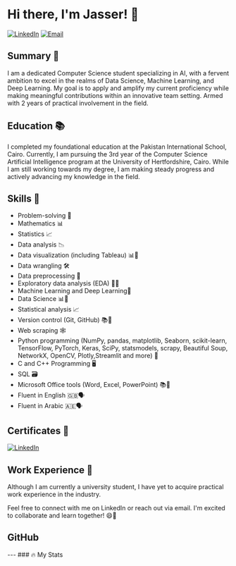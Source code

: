 # Hi there, I'm Jasser! 👋

[![LinkedIn](https://img.shields.io/badge/LinkedIn-Jasser%20AbdelFattah-blue)](https://www.linkedin.com/in/jasser-abdelfattah-67a420276/)
[![Email](https://img.shields.io/badge/Email-jasserabdelfattah12%40gmail.com-red)](mailto:jasserabdelfattah12@gmail.com)

## Summary 🎯

I am a dedicated Computer Science student specializing in AI, with a fervent ambition to excel in the realms of Data Science, Machine Learning, and Deep Learning. My goal is to apply and amplify my current proficiency while making meaningful contributions within an innovative team setting. Armed with 2 years of practical involvement in the field.

## Education 📚

I completed my foundational education at the Pakistan International School, Cairo. Currently, I am pursuing the 3rd year of the Computer Science Artificial Intelligence program at the University of Hertfordshire, Cairo. 
While I am still working towards my degree, I am making steady progress and actively advancing my knowledge in the field.

## Skills 🚀

- Problem-solving 🧠
- Mathematics 📊
- Statistics 📈
- Data analysis 📉
- Data visualization (including Tableau) 📊🎨
- Data wrangling 🛠️
- Data preprocessing 📑
- Exploratory data analysis (EDA) 🕵️‍♂️
- Machine Learning and Deep Learning🤖
- Data Science 📊🔬
- Statistical analysis 📈
- Version control (Git, GitHub) 📚🧾
- Web scraping 🕸️
- Python programming (NumPy, pandas, matplotlib, Seaborn, scikit-learn, TensorFlow, PyTorch, Keras, SciPy, statsmodels, scrapy, Beautiful Soup, NetworkX, OpenCV, Plotly,Streamlit and more) 🐍
- C and C++ Programming 🖥️
- SQL 🗃️
- Microsoft Office tools (Word, Excel, PowerPoint) 📚💼
- Fluent in English 🇬🇧🗣️
- Fluent in Arabic 🇦🇪🗣️

## Certificates 📜

[![LinkedIn](https://img.shields.io/badge/LinkedIn-Certificates-blue)](https://www.linkedin.com/in/jasser-abdelfattah-67a420276/details/certifications/)

## Work Experience 💼

Although I am currently a university student, I have yet to acquire practical work experience in the industry.

Feel free to connect with me on LinkedIn or reach out via email. I'm excited to collaborate and learn together! 😄🌟

## GitHub

--- ### :fire: My Stats 